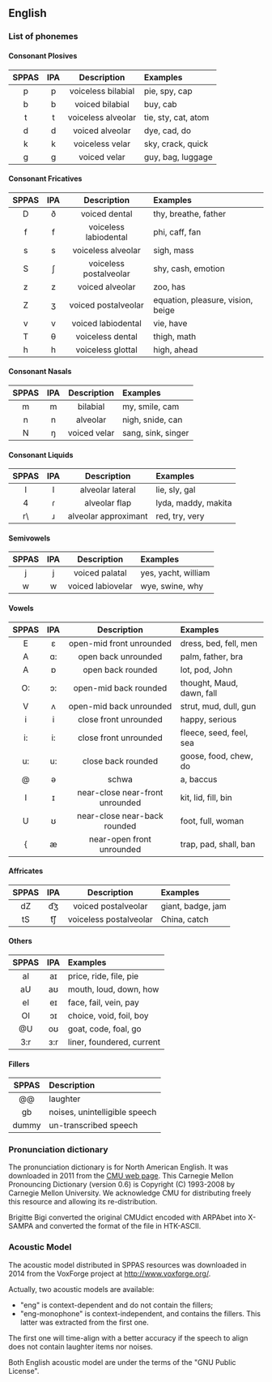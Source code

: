 ## English

### List of phonemes

#### Consonant Plosives

| SPPAS |  IPA  | Description           | Examples             |
|:-----:|:-----:|:---------------------:|:---------------------|
|   p   |   p   | voiceless bilabial    | pie, spy, cap        |
|   b   |   b   | voiced bilabial       | buy, cab             |
|   t   |   t   | voiceless alveolar    | tie, sty, cat, atom  |
|   d   |   d   | voiced alveolar       | dye, cad, do         |
|   k   |   k   | voiceless velar       | sky, crack, quick    |
|   g   |   g   | voiced velar          | guy, bag, luggage    |


#### Consonant Fricatives

| SPPAS |  IPA  | Description            | Examples             |
|:-----:|:-----:|:----------------------:|:---------------------|
|   D   |   ð   | voiced dental          | thy, breathe, father |
|   f   |   f   | voiceless labiodental  | phi, caff, fan       |
|   s   |   s   | voiceless alveolar     | sigh, mass           |
|   S   |   ʃ   | voiceless postalveolar | shy, cash, emotion   |
|   z   |   z   | voiced alveolar        | zoo, has             |
|   Z   |   ʒ   | voiced postalveolar    | equation, pleasure, vision, beige |
|   v   |   v   | voiced labiodental     | vie, have            |
|   T   |   θ   | voiceless dental       | thigh, math          |
|   h   |   h   | voiceless glottal      | high, ahead          |


#### Consonant Nasals

| SPPAS |  IPA  | Description            | Examples           |
|:-----:|:-----:|:----------------------:|:-------------------|
|   m   |   m   | bilabial               | my, smile, cam     |
|   n   |   n   | alveolar               | nigh, snide, can   |
|   N   |   ŋ   | voiced velar           | sang, sink, singer |


#### Consonant Liquids

| SPPAS |  IPA  | Description            | Examples            |
|:-----:|:-----:|:----------------------:|:--------------------|
|   l   |   l   | alveolar lateral       | lie, sly, gal       |
|   4   |   ɾ   | alveolar flap          | lyda, maddy, makita |
|   r\\ |   ɹ   | alveolar approximant   | red, try, very      |


#### Semivowels

| SPPAS |  IPA  | Description            | Examples             |
|:-----:|:-----:|:----------------------:|:---------------------|
|   j   |   j   | voiced palatal         | yes, yacht, william  |
|   w   |   w   | voiced labiovelar      | wye, swine, why      | 


#### Vowels

| SPPAS |  IPA  | Description               | Examples                  |
|:-----:|:-----:|:-------------------------:|:--------------------------|
|   E   |   ɛ   | open-mid front unrounded  | dress, bed, fell, men     |
|   A   |   ɑ:  | open back unrounded       | palm, father, bra         |
|   A   |   ɒ   | open back rounded         | lot, pod, John            |
|   O:  |   ɔ:  | open-mid back rounded     | thought, Maud, dawn, fall |
|   V   |   ʌ   | open-mid back unrounded   | strut, mud, dull, gun     |
|   i   |   i   | close front unrounded     | happy, serious            |
|   i:  |   i:  | close front unrounded     | fleece, seed, feel, sea   |
|   u:  |   u:  | close back rounded        | goose, food, chew, do     |
|   @   |   ə   | schwa                     | a, baccus                 |
|   I   |   ɪ   | near-close near-front unrounded | kit, lid, fill, bin   |
|   U   |   ʊ   | near-close near-back rounded    | foot, full, woman     |
|   {   |   æ   | near-open front unrounded       | trap, pad, shall, ban |


#### Affricates

| SPPAS |  IPA  | Description               | Examples          |
|:-----:|:-----:|:-------------------------:|:------------------|
|  dZ   |  d͡ʒ   | voiced postalveolar       | giant, badge, jam | 
|  tS   |  t͡ʃ   | voiceless postalveolar    | China, catch      |


#### Others

| SPPAS |  IPA  | Examples                  |
|:-----:|:-----:|:--------------------------|
|  aI   |  aɪ   | price, ride, file, pie    |
|  aU   |  aʊ   | mouth, loud, down, how    |
|  eI   |  eɪ   | face, fail, vein, pay     |
|  OI   |  ɔɪ   | choice, void, foil, boy   |
|  @U   |  oʊ   | goat, code, foal, go      |
| 3:r   |  ɜ:r  | liner, foundered, current |


#### Fillers

| SPPAS | Description                     | 
|:-----:|:--------------------------------|
| @@    |  laughter                       |
| gb    |  noises,  unintelligible speech |
| dummy |  un-transcribed speech          |


### Pronunciation dictionary

The pronunciation dictionary is for North American English. 
It was downloaded in 2011 from the 
[CMU web page](http://www.speech.cs.cmu.edu/cgi-bin/cmudict). 
This Carnegie Mellon Pronouncing Dictionary (version 0.6) is 
Copyright (C) 1993-2008 by Carnegie Mellon University. 
We acknowledge CMU for distributing freely this resource and 
allowing its re-distribution.

Brigitte Bigi converted the original CMUdict encoded with 
ARPAbet into X-SAMPA and converted the format of the file in 
HTK-ASCII.


### Acoustic Model

The acoustic model distributed in SPPAS resources was downloaded in 2014
from the VoxForge project at <http://www.voxforge.org/>. 

Actually, two acoustic models are available:

* "eng" is context-dependent and do not contain the fillers;
* "eng-monophone" is context-independent, and contains the fillers. This latter was extracted from the first one.

The first one will time-align with a better accuracy if the speech to
align does not contain laughter items nor noises. 

Both English acoustic model are under the terms of the "GNU Public License".
